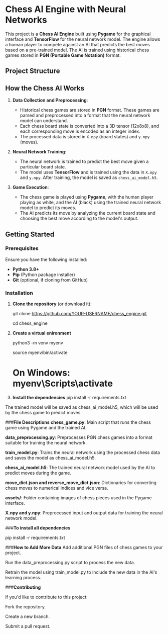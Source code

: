 # **Chess AI Engine with Neural Networks**

This project is a **Chess AI Engine** built using **Pygame** for the graphical interface and **TensorFlow** for the neural network model. The engine allows a human player to compete against an AI that predicts the best moves based on a pre-trained model. The AI is trained using historical chess games stored in **PGN (Portable Game Notation)** format.

## **Project Structure**


## **How the Chess AI Works**

1. **Data Collection and Preprocessing**:
   - Historical chess games are stored in **PGN** format. These games are parsed and preprocessed into a format that the neural network model can understand.
   - Each chess board state is converted into a 3D tensor (12x8x8), and each corresponding move is encoded as an integer index.
   - The processed data is stored in `X.npy` (board states) and `y.npy` (moves).

2. **Neural Network Training**:
   - The neural network is trained to predict the best move given a particular board state.
   - The model uses **TensorFlow** and is trained using the data in `X.npy` and `y.npy`. After training, the model is saved as `chess_ai_model.h5`.

3. **Game Execution**:
   - The chess game is played using **Pygame**, with the human player playing as white, and the AI (black) using the trained neural network model to predict its moves.
   - The AI predicts its move by analyzing the current board state and choosing the best move according to the model's output.

## **Getting Started**

### **Prerequisites**

Ensure you have the following installed:
- **Python 3.8+**
- **Pip** (Python package installer)
- **Git** (optional, if cloning from GitHub)

### **Installation**

1. **Clone the repository** (or download it):


   git clone https://github.com/YOUR-USERNAME/chess_engine.git
   
   cd chess_engine

3. **Create a virtual enironment**

   python3 -m venv myenv
   
   source myenv/bin/activate
   
   # On Windows: myenv\Scripts\activate

5. **Install the dependencies**
   pip install -r requirements.txt

The trained model will be saved as chess_ai_model.h5, which will be used by the chess game to predict moves.

###**File Descriptions**
**chess_game.py**: Main script that runs the chess game using Pygame and the trained AI.

**data_preprocessing.py**: Preprocesses PGN chess games into a format suitable for training the neural network.

**train_model.py**: Trains the neural network using the processed chess data and saves the model as chess_ai_model.h5.

**chess_ai_model.h5**: The trained neural network model used by the AI to predict moves during the game.

**move_dict.json and reverse_move_dict.json**: Dictionaries for converting chess moves to numerical indices and vice versa.

**assets/**: Folder containing images of chess pieces used in the Pygame interface.

**X.npy and y.npy**: Preprocessed input and output data for training the neural network model.


###**To install all dependencies**

pip install -r requirements.txt

###**How to Add More Data**
Add additional PGN files of chess games to your project.

Run the data_preprocessing.py script to process the new data.

Retrain the model using train_model.py to include the new data in the AI's learning process.

###**Contributing**

If you'd like to contribute to this project:

Fork the repository.

Create a new branch.

Submit a pull request.
   



